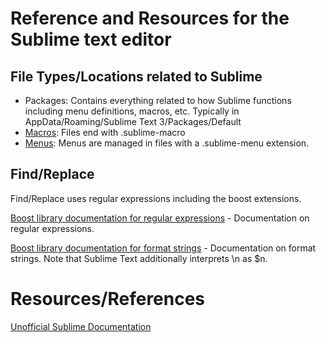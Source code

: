 # Reference and Resources for the Sublime text editor

## File Types/Locations related to Sublime
* Packages: Contains everything related to how Sublime functions including menu definitions, macros, etc.  Typically in AppData/Roaming/Sublime Text 3/Packages/Default
* [Macros]: Files end with .sublime-macro
* [Menus]: Menus are managed in files with a .sublime-menu extension.

## Find/Replace
Find/Replace uses regular expressions including the boost extensions.

[Boost library documentation for regular expressions] - Documentation on regular expressions.

[Boost library documentation for format strings] - Documentation on format strings. Note that Sublime Text additionally interprets \n as $n.

# Resources/References
[Unofficial Sublime Documentation](http://docs.sublimetext.info/en/latest/index.html)

[comment]: # (reference links for this page)
[Macros]: Macros/
[Menus]: Menus/
[Boost library documentation for regular expressions]: http://www.boost.org/doc/libs/1_44_0/libs/regex/doc/html/boost_regex/syntax/perl_syntax.html "Boost Regular Expressions"
[Boost library documentation for format strings]: http://www.boost.org/doc/libs/1_44_0/libs/regex/doc/html/boost_regex/format/perl_format.html "Boost Format Strings"

